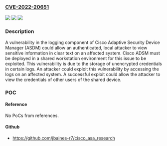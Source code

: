 ### [CVE-2022-20651](https://cve.mitre.org/cgi-bin/cvename.cgi?name=CVE-2022-20651)
![](https://img.shields.io/static/v1?label=Product&message=Cisco%20Adaptive%20Security%20Device%20Manager%20(ASDM)%20&color=blue)
![](https://img.shields.io/static/v1?label=Version&message=n%2Fa&color=blue)
![](https://img.shields.io/static/v1?label=Vulnerability&message=CWE-532&color=brighgreen)

### Description

A vulnerability in the logging component of Cisco Adaptive Security Device Manager (ASDM) could allow an authenticated, local attacker to view sensitive information in clear text on an affected system. Cisco ADSM must be deployed in a shared workstation environment for this issue to be exploited. This vulnerability is due to the storage of unencrypted credentials in certain logs. An attacker could exploit this vulnerability by accessing the logs on an affected system. A successful exploit could allow the attacker to view the credentials of other users of the shared device.

### POC

#### Reference
No PoCs from references.

#### Github
- https://github.com/jbaines-r7/cisco_asa_research

